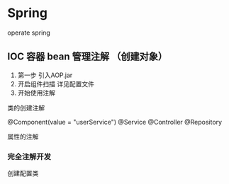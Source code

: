 # Spring 
 operate spring

## IOC 容器 bean 管理注解 （创建对象）

1. 第一步 引入AOP.jar
2. 开启组件扫描
    详见配置文件
3. 开始使用注解

类的创建注解

@Component(value = "userService")
@Service
@Controller
@Repository

属性的注解



### 完全注解开发 

创建配置类